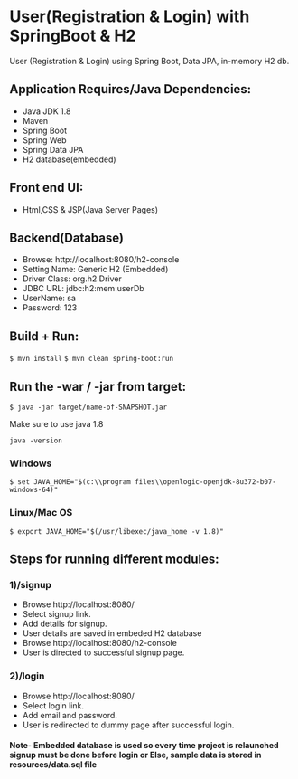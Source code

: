 # User(Registration & Login) with SpringBoot & H2
User (Registration & Login) using Spring Boot, Data JPA, in-memory H2 db.

## Application Requires/Java Dependencies:
- Java JDK 1.8
- Maven 
- Spring Boot
- Spring Web
- Spring Data JPA
- H2 database(embedded)

## Front end UI:
- Html,CSS & JSP(Java Server Pages)

## Backend(Database)
- Browse:         http://localhost:8080/h2-console
- Setting Name:   Generic H2 (Embedded)
- Driver Class:   org.h2.Driver
- JDBC URL:       jdbc:h2:mem:userDb
- UserName:       sa
- Password:       123

## Build + Run:
`$ mvn install`
`$ mvn clean spring-boot:run`

## Run the -war / -jar from target:

`$ java -jar target/name-of-SNAPSHOT.jar`

Make sure to use java 1.8

`java -version`

### Windows
`$ set JAVA_HOME="$(c:\\program files\\openlogic-openjdk-8u372-b07-windows-64)"`
### Linux/Mac OS
`$ export JAVA_HOME="$(/usr/libexec/java_home -v 1.8)"`

## Steps for running different modules:
### 1)/signup
  - Browse http://localhost:8080/
  - Select signup link.
  - Add details for signup.
  - User details are saved in embeded H2 database
  - Browse http://localhost:8080/h2-console
  - User is directed to successful signup page.
### 2)/login
  - Browse http://localhost:8080/
  - Select login link.
  - Add email and password.
  - User is redirected to dummy page after successful login.

#### Note- Embedded database is used so every time project is relaunched signup must be done before login or Else, sample data is stored in resources/data.sql file
